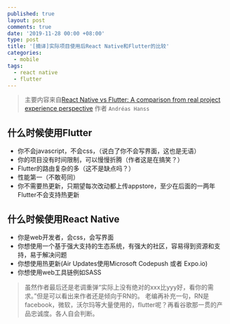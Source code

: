 ```yaml
---
published: true
layout: post
comments: true
date: '2019-11-28 00:00 +08:00'
type: post
title: '[摘译]实际项目使用后React Native和Flutter的比较'
categories:
  - mobile
tags:
  - react native
  - flutter
---
```

> 主要内容来自[React Native vs Flutter: A comparison from real project experience perspective](https://medium.com/javascript-in-plain-english/react-native-vs-flutter-a-comparison-from-real-project-experience-perspective-1e7fbd56f217) 作者 `Andréas Hanss`

## 什么时候使用Flutter
- 你不会javascript，不会css，（说白了你不会写界面，这也是无语）
- 你的项目没有时间限制，可以慢慢折腾（作者这是在搞笑？）
- Flutter的路由复杂的多（这不是缺点吗？）
- 性能第一（不敢苟同）
- 你不需要热更新，只期望每次改动都上传appstore，至少在后面的一两年Flutter不会支持热更新
  
## 什么时候使用React Native
- 你是web开发者，会css，会写界面
- 你想使用一个基于强大支持的生态系统，有强大的社区，容易得到资源和支持，易于解决问题
- 你想使用热更新(Air Updates使用Microsoft Codepush 或者 Expo.io)
- 你想使用web工具链例如SASS

> 虽然作者最后还是老调重弹“实际上没有绝对的xxx比yyy好，看你的需求。”但是可以看出来作者还是倾向于RN的。
> 老编再补充一句，RN是facebook，微软，沃尔玛等大量使用的，flutter呢？再看谷歌那一贯的产品忠诚度。各人自会判断。





